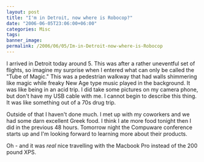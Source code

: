 ```yaml
---
layout: post
title: "I'm in Detroit, now where is Robocop?"
date: "2006-06-05T23:06:00+06:00"
categories: Misc 
tags: 
banner_image: 
permalink: /2006/06/05/Im-in-Detroit-now-where-is-Robocop
---
```


I arrived in Detroit today around 5. This was after a rather uneventful set of flights, so imagine my surprise when I entered what can only be called the "Tube of Magic." This was a pedestrian walkway that had walls shimmering like magic while freaky New Age type music played in the background. It was like being in an acid trip. I did take some pictures on my camera phone, but don't have my USB cable with me. I cannot begin to describe this thing. It was like something out of a 70s drug trip. 

Outside of that I haven't done much. I met up with my coworkers and we had some darn excellent Greek food. I think I ate more food tonight then I did in the previous 48 hours. Tomorrow night the Compuware conference starts up and I'm looking forward to learning more about their products. 

Oh - and it was <i>real</i> nice travelling with the Macbook Pro instead of the 200 pound XPS.